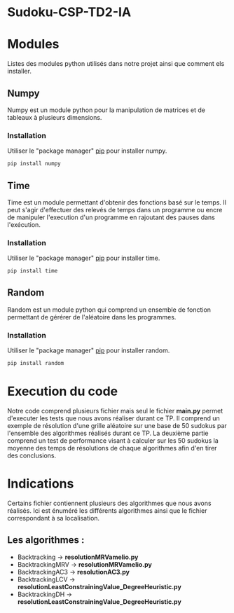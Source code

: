 # Sudoku-CSP-TD2-IA

# Modules

Listes des modules python utilisés dans notre projet ainsi que comment els installer.

## Numpy

Numpy est un module python pour la manipulation de matrices et de tableaux à plusieurs dimensions.

### Installation
Utiliser le "package manager" [pip](https://pip.pypa.io/en/stable/) pour installer numpy.

```bash
pip install numpy
```

## Time

Time est un module permettant d'obtenir des fonctions basé sur le temps. Il peut s'agir d'effectuer des relevés de temps dans un programme ou encre de manipuler l'execution d'un programme en rajoutant des pauses dans l'exécution.

### Installation
Utiliser le "package manager" [pip](https://pip.pypa.io/en/stable/) pour installer time.

```bash
pip install time
```

## Random

Random est un module python qui comprend un ensemble de fonction permettant de gérérer de l'aléatoire dans les programmes.

### Installation
Utiliser le "package manager" [pip](https://pip.pypa.io/en/stable/) pour installer random.

```bash
pip install random
```
#
# Execution du code

Notre code comprend plusieurs fichier mais seul le fichier <b>main.py</b> permet d'executer les tests que nous avons réaliser durant ce TP. Il comprend un exemple de résolution d'une grille aléatoire sur une base de 50 sudokus par l'ensemble des algorithmes réalisés durant ce TP. La deuxième partie comprend un test de performance visant à calculer sur les 50 sudokus la moyenne des temps de résolutions de chaque algorithmes afin d'en tirer des conclusions.

# Indications
Certains fichier contiennent plusieurs des algorithmes que nous avons réalisés. Ici est énuméré les différents algorithmes ainsi que le fichier correspondant à sa localisation.  

## Les algorithmes :
<ul>
<li> Backtracking -> <b>resolutionMRVamelio.py</b></li>
<li> BacktrackingMRV -> <b>resolutionMRVamelio.py</b></li>
<li> BacktrackingAC3 -> <b>resolutionAC3.py</b></li>
<li> BacktrackingLCV -> <b>resolutionLeastConstrainingValue_DegreeHeuristic.py</b></li>
<li> BacktrackingDH -> <b>resolutionLeastConstrainingValue_DegreeHeuristic.py</b></li>
</ul>

# 

